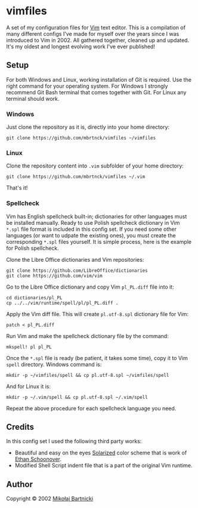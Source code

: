 # vimfiles

A set of my configuration files for [Vim][00] text editor. This is a
compilation of many different configs I've made for myself over the
years since I was introduced to Vim in 2002. All gathered together,
cleaned up and updated. It's my oldest and longest evolving work I've
ever published!

## Setup

For both Windows and Linux, working installation of Git is required. Use
the right command for your operating system. For Windows I strongly
recommend Git Bash terminal that comes together with Git. For Linux any
terminal should work.

### Windows

Just clone the repository as it is, directly into your home directory:

    git clone https://github.com/mbrtnck/vimfiles ~/vimfiles

### Linux

Clone the repository content into `.vim` subfolder of your home
directory:

    git clone https://github.com/mbrtnck/vimfiles ~/.vim

That's it!

### Spellcheck

Vim has English spellcheck built-in; dictionaries for other languages
must be installed manually. Ready to use Polish spellcheck dictionary in
Vim `*.spl` file format is included in this config set. If you need some
other languages (or want to udpate the existing ones), you must create
the corresponding `*.spl` files yourself. It is simple process, here is
the example for Polish spellcheck.

Clone the Libre Office dictionaries and Vim repositories:

    git clone https://github.com/LibreOffice/dictionaries
    git clone https://github.com/vim/vim

Go to the Libre Office dictionary and copy Vim `pl_PL.diff` file
into it:

    cd dictionaries/pl_PL
    cp ../../vim/runtime/spell/pl/pl_PL.diff .

Apply the Vim diff file. This will create `pl.utf-8.spl` dictionary file
for Vim:

    patch < pl_PL.diff

Run Vim and make the spellcheck dictionary file by the command:

    mkspell! pl pl_PL

Once the `*.spl` file is ready (be patient, it takes some time), copy it
to Vim `spell` directory. Windows command is:

    mkdir -p ~/vimfiles/spell && cp pl.utf-8.spl ~/vimfiles/spell

And for Linux it is:

    mkdir -p ~/.vim/spell && cp pl.utf-8.spl ~/.vim/spell

Repeat the above procedure for each spellcheck language you need.

## Credits

In this config set I used the following third party works:

* Beautiful and easy on the eyes [Solarized][01] color scheme that is
  work of [Ethan Schoonover][02].
* Modified Shell Script indent file that is a part of the original Vim
  runtime.

## Author

Copyright &copy; 2002 [Mikołaj Bartnicki][99]

[00]: https://www.vim.org
[01]: https://github.com/altercation/solarized
[02]: https://ethanschoonover.com
[99]: mailto://mikolaj@bartnicki.org
